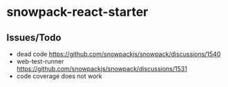 # snowpack-react-starter

## Issues/Todo

-   dead code https://github.com/snowpackjs/snowpack/discussions/1540
-   web-test-runner https://github.com/snowpackjs/snowpack/discussions/1531
-   code coverage does not work
